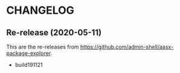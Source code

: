 CHANGELOG
=========

Re-release (2020-05-11) 
-----------------------
This are the re-releases from 
https://github.com/admin-shell/aasx-package-explorer.

* build191121
